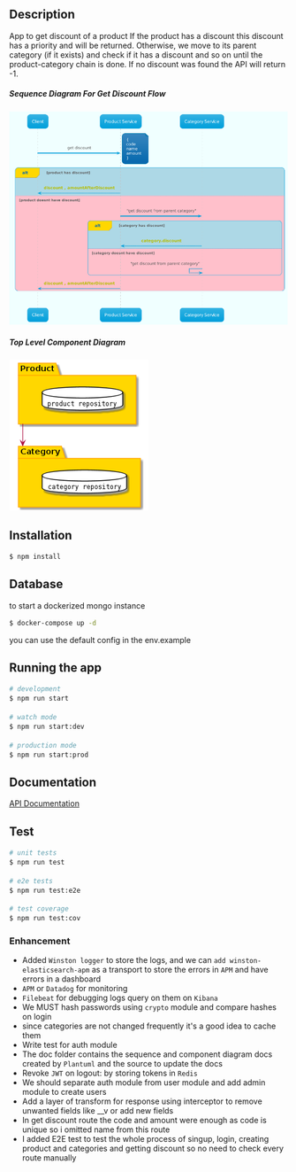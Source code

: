 ## Description
App to get discount of a product
If the product has a discount this discount has a priority and will be returned.
Otherwise, we move to its parent category (if it exists) and check if it has a discount and so on until the product-category chain is done.
If no discount was found the API will return -1.

##### Sequence Diagram For Get Discount Flow

![sequence diagram for getting discount](./doc/get-discount.seq.png)

##### Top Level Component Diagram

![component diagram ](./doc/components.modules.png)


## Installation
```bash
$ npm install
```

## Database
to start a dockerized mongo instance
```bash
$ docker-compose up -d
```
you can use the default config in the env.example

## Running the app

```bash
# development
$ npm run start

# watch mode
$ npm run start:dev

# production mode
$ npm run start:prod
```

## Documentation
[API Documentation](http://localhost:3033/api/)

## Test

```bash
# unit tests
$ npm run test

# e2e tests
$ npm run test:e2e

# test coverage
$ npm run test:cov
```

### Enhancement
- Added `Winston logger` to store the logs, and we can `add winston-elasticsearch-apm` as a transport to store the errors in `APM` and have errors in a dashboard
- `APM` or `Datadog` for monitoring
- `Filebeat` for debugging logs query on them on `Kibana`
- We MUST hash passwords using `crypto` module and compare hashes on login
- since categories are not changed frequently it's a good idea to cache them
- Write test for auth module
- The doc folder contains the sequence and component diagram docs created by `Plantuml` and the source to update the docs
- Revoke `JWT` on logout: by storing tokens in `Redis`
- We should separate auth module from user module and add admin module to create users 
- Add a layer of transform for response using interceptor to remove unwanted fields like __v or add new fields
- In get discount route the code and amount were enough as code is unique so i omitted name from this route
- I added E2E test to test the whole process of singup, login, creating product and categories and getting discount so no need to check every route manually

